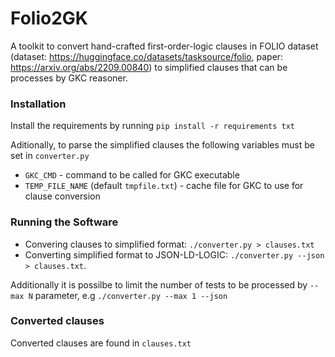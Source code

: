 # Folio2GK

A toolkit to convert hand-crafted first-order-logic clauses in FOLIO dataset (dataset: https://huggingface.co/datasets/tasksource/folio, paper: https://arxiv.org/abs/2209.00840) to simplified clauses that can be processes by GKC reasoner.

### Installation

Install the requirements by running `pip install -r requirements txt`

Aditionally, to parse the simplified clauses the following variables must be set in `converter.py`
- `GKC_CMD` - command to be called for GKC executable
- `TEMP_FILE_NAME` (default `tmpfile.txt`) - cache file for GKC to use for clause conversion

### Running the Software

- Convering clauses to simplified format: `./converter.py > clauses.txt`
- Converting simplified format to JSON-LD-LOGIC: `./converter.py --json > clauses.txt`. 

Additionally it is possilbe to limit the number of tests to be processed by `--max N` parameter, e.g `./converter.py --max 1 --json`

### Converted clauses

Converted clauses are found in `clauses.txt`
